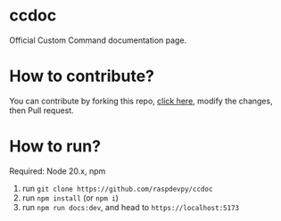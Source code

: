 # ccdoc
Official Custom Command documentation page.

# How to contribute?
You can contribute by forking this repo, [click here](https://github.com/raspdevpy/ccdoc/fork), modify the changes, then Pull request.

# How to run?
Required: Node 20.x, npm

1. run `git clone https://github.com/raspdevpy/ccdoc`
2. run `npm install` (or `npm i`)
3. run `npm run docs:dev`, and head to `https://localhost:5173`